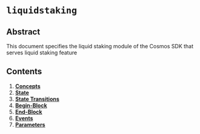 <!-- order: 0 title: Liquid Staking Overview parent: title: "liquidstaking" -->

# `liquidstaking`

## Abstract

This document specifies the liquid staking module of the Cosmos SDK that serves liquid staking feature

## Contents

1. **[Concepts](01_concepts.md)**
2. **[State](02_state.md)**
3. **[State Transitions](03_state_transitions.md)**
4. **[Begin-Block](04_begin_block.md)**
5. **[End-Block](05_end_block.md)**
6. **[Events](06_events.md)**
7. **[Parameters](07_params.md)**
